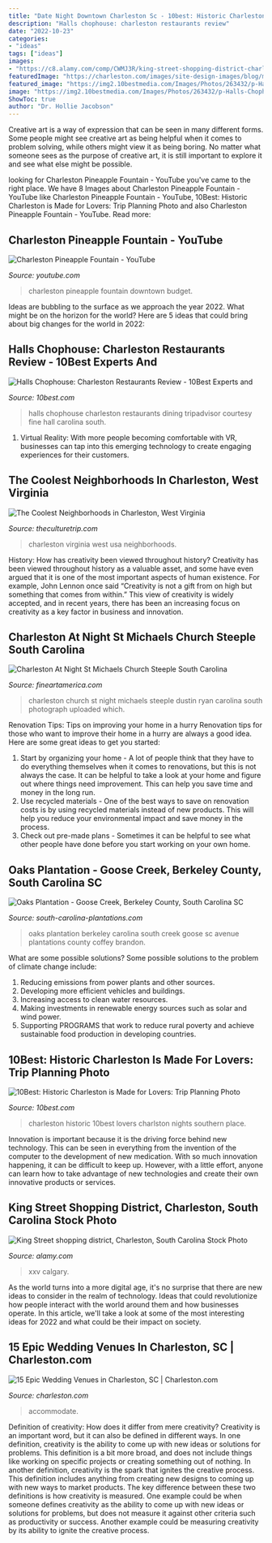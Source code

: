 ```yaml
---
title: "Date Night Downtown Charleston Sc - 10best: Historic Charleston Is Made For Lovers: Trip Planning Photo"
description: "Halls chophouse: charleston restaurants review"
date: "2022-10-23"
categories:
- "ideas"
tags: ["ideas"]
images:
- "https://c8.alamy.com/comp/CWMJ3R/king-street-shopping-district-charleston-south-carolina-CWMJ3R.jpg"
featuredImage: "https://charleston.com/images/site-design-images/blog/marley/marley-blog-venues-32.jpg"
featured_image: "https://img2.10bestmedia.com/Images/Photos/263432/p-Halls-Chophouse-dining-rm_54_990x660.jpg"
image: "https://img2.10bestmedia.com/Images/Photos/263432/p-Halls-Chophouse-dining-rm_54_990x660.jpg"
ShowToc: true
author: "Dr. Hollie Jacobson"
---
```



Creative art is a way of expression that can be seen in many different forms. Some people might see creative art as being helpful when it comes to problem solving, while others might view it as being boring. No matter what someone sees as the purpose of creative art, it is still important to explore it and see what else might be possible.

	

		
looking for Charleston Pineapple Fountain - YouTube you've came to the right place. We have 8 Images about Charleston Pineapple Fountain - YouTube like Charleston Pineapple Fountain - YouTube, 10Best: Historic Charleston is Made for Lovers: Trip Planning Photo and also Charleston Pineapple Fountain - YouTube. Read more:
		
    
## Charleston Pineapple Fountain - YouTube

<img loading=lazy src="https://i.ytimg.com/vi/wItmlTHiXc8/maxresdefault.jpg" onerror="this.onerror=null;this.src='https://tse1.mm.bing.net/th?id=OIP.ddjhL-F_SwpepliIjptOQQHaEK&amp;pid=15.1';" alt="Charleston Pineapple Fountain - YouTube">

_Source: youtube.com_

>charleston pineapple fountain downtown budget. 

	

Ideas are bubbling to the surface as we approach the year 2022. What might be on the horizon for the world? Here are 5 ideas that could bring about big changes for the world in 2022:

    
## Halls Chophouse: Charleston Restaurants Review - 10Best Experts And

<img loading=lazy src="https://img2.10bestmedia.com/Images/Photos/263432/p-Halls-Chophouse-dining-rm_54_990x660.jpg" onerror="this.onerror=null;this.src='https://tse4.mm.bing.net/th?id=OIP.6TB0oKsm4JjlTsngE-0-QgHaE8&amp;pid=15.1';" alt="Halls Chophouse: Charleston Restaurants Review - 10Best Experts and">

_Source: 10best.com_

>halls chophouse charleston restaurants dining tripadvisor courtesy fine hall carolina south. 

	

1. Virtual Reality: With more people becoming comfortable with VR, businesses can tap into this emerging technology to create engaging experiences for their customers.

    
## The Coolest Neighborhoods In Charleston, West Virginia

<img loading=lazy src="https://cdn.theculturetrip.com/wp-content/uploads/2018/02/charlestoncapitolstreet.jpg" onerror="this.onerror=null;this.src='https://tse2.mm.bing.net/th?id=OIP.XA-PWS3N7w31zHhjRD62-wHaFj&amp;pid=15.1';" alt="The Coolest Neighborhoods in Charleston, West Virginia">

_Source: theculturetrip.com_

>charleston virginia west usa neighborhoods. 

	

History: How has creativity been viewed throughout history?
Creativity has been viewed throughout history as a valuable asset, and some have even argued that it is one of the most important aspects of human existence. For example, John Lennon once said “Creativity is not a gift from on high but something that comes from within.” This view of creativity is widely accepted, and in recent years, there has been an increasing focus on creativity as a key factor in business and innovation.

    
## Charleston At Night St Michaels Church Steeple South Carolina

<img loading=lazy src="https://images.fineartamerica.com/images/artworkimages/mediumlarge/1/charleston-at-night-st-michaels-church-steeple-south-carolina-dustin-k-ryan.jpg" onerror="this.onerror=null;this.src='https://tse2.mm.bing.net/th?id=OIP.2IooyCMeU654l-xKktq5egHaLI&amp;pid=15.1';" alt="Charleston At Night St Michaels Church Steeple South Carolina">

_Source: fineartamerica.com_

>charleston church st night michaels steeple dustin ryan carolina south photograph uploaded which. 

	

Renovation Tips: Tips on improving your home in a hurry
Renovation tips for those who want to improve their home in a hurry are always a good idea. Here are some great ideas to get you started: 
 1. Start by organizing your home - A lot of people think that they have to do everything themselves when it comes to renovations, but this is not always the case. It can be helpful to take a look at your home and figure out where things need improvement. This can help you save time and money in the long run. 
2. Use recycled materials - One of the best ways to save on renovation costs is by using recycled materials instead of new products. This will help you reduce your environmental impact and save money in the process. 
3. Check out pre-made plans - Sometimes it can be helpful to see what other people have done before you start working on your own home.

    
## Oaks Plantation - Goose Creek, Berkeley County, South Carolina SC

<img loading=lazy src="http://south-carolina-plantations.com/berkeley/i/oaks/oaks-plantation-avenue-of-oaks.jpg" onerror="this.onerror=null;this.src='https://tse3.mm.bing.net/th?id=OIP.PehFN1Ed32DSbfwVcSpW5QHaE9&amp;pid=15.1';" alt="Oaks Plantation - Goose Creek, Berkeley County, South Carolina SC">

_Source: south-carolina-plantations.com_

>oaks plantation berkeley carolina south creek goose sc avenue plantations county coffey brandon. 

	

What are some possible solutions?
Some possible solutions to the problem of climate change include:
1. Reducing emissions from power plants and other sources. 
2. Developing more efficient vehicles and buildings. 
3. Increasing access to clean water resources. 
4. Making investments in renewable energy sources such as solar and wind power. 
5. Supporting PROGRAMS that work to reduce rural poverty and achieve sustainable food production in developing countries.

    
## 10Best: Historic Charleston Is Made For Lovers: Trip Planning Photo

<img loading=lazy src="http://img1.10bestmedia.com/Images/Photos/221232/p-Hi-LW1734-28040635-H2944L5F_54_990x660_201404240357.JPG" onerror="this.onerror=null;this.src='https://tse2.mm.bing.net/th?id=OIP.ilmY6-GArewAImv8ojQ5AQHaE8&amp;pid=15.1';" alt="10Best: Historic Charleston is Made for Lovers: Trip Planning Photo">

_Source: 10best.com_

>charleston historic 10best lovers charlston nights southern place. 

	

Innovation is important because it is the driving force behind new technology. This can be seen in everything from the invention of the computer to the development of new medication. With so much innovation happening, it can be difficult to keep up. However, with a little effort, anyone can learn how to take advantage of new technologies and create their own innovative products or services.

    
## King Street Shopping District, Charleston, South Carolina Stock Photo

<img loading=lazy src="https://c8.alamy.com/comp/CWMJ3R/king-street-shopping-district-charleston-south-carolina-CWMJ3R.jpg" onerror="this.onerror=null;this.src='https://tse2.mm.bing.net/th?id=OIP.lKJPKu_wmDS-UVtzJvmUxwHaFc&amp;pid=15.1';" alt="King Street shopping district, Charleston, South Carolina Stock Photo">

_Source: alamy.com_

>xxv calgary. 

	

As the world turns into a more digital age, it's no surprise that there are new ideas to consider in the realm of technology. Ideas that could revolutionize how people interact with the world around them and how businesses operate. In this article, we'll take a look at some of the most interesting ideas for 2022 and what could be their impact on society.

    
## 15 Epic Wedding Venues In Charleston, SC | Charleston.com

<img loading=lazy src="https://charleston.com/images/site-design-images/blog/marley/marley-blog-venues-32.jpg" onerror="this.onerror=null;this.src='https://tse1.mm.bing.net/th?id=OIP.CbtNMr-HcHwYVhPx_TqSjQHaE8&amp;pid=15.1';" alt="15 Epic Wedding Venues in Charleston, SC | Charleston.com">

_Source: charleston.com_

>accommodate. 

	

Definition of creativity: How does it differ from mere creativity?
Creativity is an important word, but it can also be defined in different ways. In one definition, creativity is the ability to come up with new ideas or solutions for problems. This definition is a bit more broad, and does not include things like working on specific projects or creating something out of nothing. In another definition, creativity is the spark that ignites the creative process. This definition includes anything from creating new designs to coming up with new ways to market products. The key difference between these two definitions is how creativity is measured. One example could be when someone defines creativity as the ability to come up with new ideas or solutions for problems, but does not measure it against other criteria such as productivity or success. Another example could be measuring creativity by its ability to ignite the creative process.

